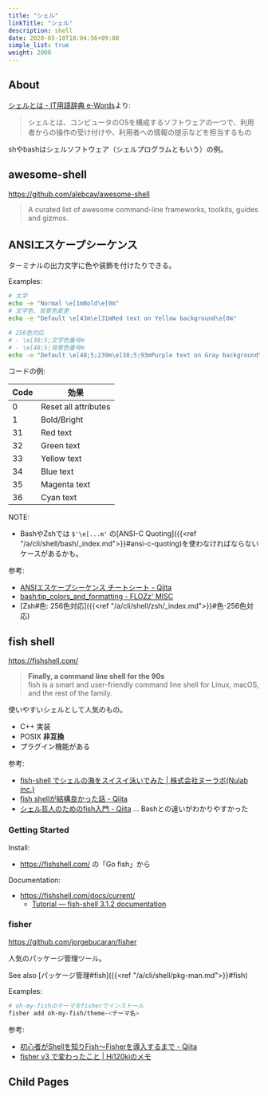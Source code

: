 ```yaml
---
title: "シェル"
linkTitle: "シェル"
description: shell
date: 2020-05-10T18:04:56+09:00
simple_list: true
weight: 2000
---
```


## About

[シェルとは - IT用語辞典 e-Words](http://e-words.jp/w/%E3%82%B7%E3%82%A7%E3%83%AB.html)より:

> シェルとは、コンピュータのOSを構成するソフトウェアの一つで、利用者からの操作の受け付けや、利用者への情報の提示などを担当するもの

shやbashはシェルソフトウェア（シェルプログラムともいう）の例。

## awesome-shell

https://github.com/alebcay/awesome-shell

> A curated list of awesome command-line frameworks, toolkits, guides and gizmos.

## ANSIエスケープシーケンス

ターミナルの出力文字に色や装飾を付けたりできる。

Examples:

```sh
# 太字
echo -e "Normal \e[1mBold\e[0m"
# 文字色、背景色変更
echo -e "Default \e[43m\e[31mRed text on Yellow background\e[0m"

# 256色対応
# - \e[38;5;文字色番号m
# - \e[48;5;背景色番号m
echo -e "Default \e[48;5;239m\e[38;5;93mPurple text on Gray background\e[0m"
```

コードの例:

 Code | 効果
------|------
 0 | Reset all attributes
 1 | Bold/Bright
 31 | Red text
 32 | Green text
 33 | Yellow text
 34 | Blue text
 35 | Magenta text
 36 | Cyan text

NOTE:

- BashやZshでは `$'\e[...m'` の[ANSI-C Quoting]({{<ref "/a/cli/shell/bash/_index.md">}}#ansi-c-quoting)を使わなければならないケースがあるかも。

参考:

- [ANSIエスケープシーケンス チートシート - Qiita](https://qiita.com/PruneMazui/items/8a023347772620025ad6)
- [bash:tip_colors_and_formatting - FLOZz' MISC](https://misc.flogisoft.com/bash/tip_colors_and_formatting)
- [Zsh#色: 256色対応]({{<ref "/a/cli/shell/zsh/_index.md">}}#色-256色対応)

## fish shell

https://fishshell.com/

> **Finally, a command line shell for the 90s**  
> fish is a smart and user-friendly command line shell for Linux, macOS, and the rest of the family.

使いやすいシェルとして人気のもの。

- C++ 実装
- POSIX **非互換**
- プラグイン機能がある

参考:

- [fish-shell でシェルの海をスイスイ泳いでみた | 株式会社ヌーラボ(Nulab inc.)](https://nulab.com/ja/blog/backlog/fish-shell-tutorial/)
- [fish shellが結構良かった話 - Qiita](https://qiita.com/hennin/items/33758226a0de8c963ddf)
- [シェル芸人のためのfish入門 - Qiita](https://qiita.com/kuwa72/items/f3a90fcd215938f5817e) ... Bashとの違いがわかりやすかった

### Getting Started

Install:

- https://fishshell.com/ の「Go fish」から

Documentation:

- https://fishshell.com/docs/current/
  - [Tutorial — fish-shell 3.1.2 documentation](https://fishshell.com/docs/current/tutorial.html)

### fisher

https://github.com/jorgebucaran/fisher

人気のパッケージ管理ツール。

See also [パッケージ管理#fish]({{<ref "/a/cli/shell/pkg-man.md">}}#fish)

Examples:

```sh
# oh-my-fishのテーマをfisherでインストール
fisher add oh-my-fish/theme-<テーマ名>
```

参考:

- [初心者がShellを知りFish〜Fisherを導入するまで - Qiita](https://qiita.com/nutsinshell/items/5f111184b50f7081c92f)
- [fisher v3 で変わったこと | Hi120kiのメモ](https://hi120ki.github.io/blog/posts/20190123/)

## Child Pages
